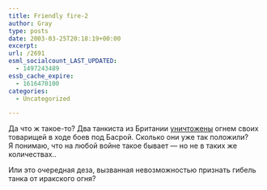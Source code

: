 ```yaml
---
title: Friendly fire-2
author: Gray
type: posts
date: 2003-03-25T20:18:19+00:00
excerpt:
url: /2691
esml_socialcount_LAST_UPDATED:
  - 1497243489
essb_cache_expire:
  - 1616470100
categories:
  - Uncategorized

---
```








Да что ж такое-то? Два танкиста из Британии <a href="http://www.sky.com/skynews/article/0,,30000-1085094,00.html" target="_blank">уничтожены</a> огнем своих товарищей в ходе боев под Басрой. Сколько они уже так положили?  
Я понимаю, что на любой войне такое бывает &#8212; но не в таких же количествах..

Или это очередная деза, вызванная невозможностью признать гибель танка от иракского огня?